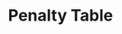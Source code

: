 ---
title:  Penalty Table
desc: |-
  Applicaiton form and required documentation should be submitted at least three (3) weeks before the commencement of the Sales Promotion.
file: /uploads/amended-penalty-table.pdf
---
